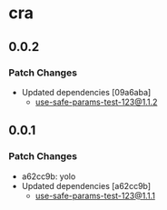 # cra

## 0.0.2

### Patch Changes

- Updated dependencies [09a6aba]
  - use-safe-params-test-123@1.1.2

## 0.0.1

### Patch Changes

- a62cc9b: yolo
- Updated dependencies [a62cc9b]
  - use-safe-params-test-123@1.1.1
